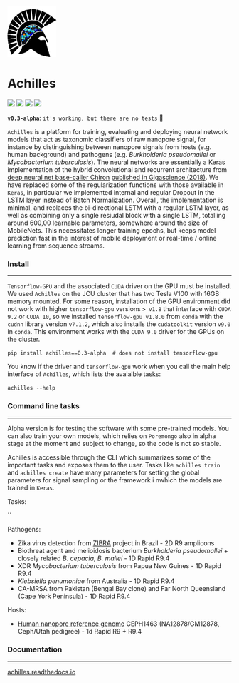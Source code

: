 <p align="left"><img src="logo/logo.png" height="115" width="110"></img></p>

# Achilles

![](https://img.shields.io/badge/tf--gpu-1.8-blue.svg)
![](https://img.shields.io/badge/keras-2.2.0-blue.svg)
![](https://img.shields.io/badge/docs-latest-green.svg)
![](https://img.shields.io/badge/lifecycle-experimental-orange.svg)

 **`v0.3-alpha`**: `it's working, but there are no tests` :bug: 

`Achilles` is a platform for training, evaluating and deploying neural network models that act as taxonomic classifiers of raw nanopore signal, for instance by distinguishing between nanopore signals from hosts (e.g. human background) and pathogens (e.g. *Burkholderia pseudomallei* or *Mycobacterium tuberculosis*). The neural networks are essentially a Keras implementation of the hybrid convolutional and recurrent architecture from [deep neural net base-caller Chiron](https://github.com/haotianteng/Chiron) [published in Gigascience (2018)](https://academic.oup.com/gigascience/article/7/5/giy037/4966989). We have replaced some of the regularization functions with those available in `Keras`, in particular we implemented internal and regular Dropout in the LSTM layer instead of Batch Normalization. Overall, the implementation is minimal, and replaces the bi-directional LSTM with a regular LSTM layer, as well as combining only a single resiudal block with a single LSTM, totalling around 600,00 learnable parameters, somewhere around the size of MobileNets. This necessitates longer training epochs, but keeps model prediction fast in the interest of mobile deployment or real-time / online learning from sequence streams.

### Install
---

`Tensorflow-GPU` and the associated `CUDA` driver on the GPU must be installed. We used `Achilles` on the JCU cluster that has two Tesla V100 with 16GB memory mounted. For some reason, installation of the GPU environment did not work with higher `tensorflow-gpu` versions `> v1.8` that interface with `CUDA 9.2` or `CUDA 10`, so we installed `tensorflow-gpu v1.8.0` from `conda` with the `cudnn` library version `v7.1.2`, which also installs the `cudatoolkit` version `v9.0` in `conda`. This environment works with the `CUDA 9.0` driver for the GPUs on the cluster. 

```
pip install achilles==0.3-alpha  # does not install tensorflow-gpu
```

You know if the driver and `tensorflow-gpu` work when you call the main help interface of `Achilles`, which lists the avaialble tasks:

```
achilles --help
```

### Command line tasks
---

Alpha version is for testing the software with some pre-trained models. You can also train your own models, which relies on `Poremongo` also in alpha stage at the moment and subject to change, so the code is not so stable. 

Achilles is accessible through the CLI which summarizes some of the important tasks and exposes them to the user. Tasks like `achilles train` and `achilles create` have many parameters for setting the global parameters for signal sampling or the framework i nwhich the models are trained in `Keras`. 

Tasks:

``


Pathogens:

* Zika virus detection from [ZIBRA](http://www.zibraproject.org/data/) project in Brazil - 2D R9 amplicons
* Biothreat agent and melioidosis bacterium *Burkholderia pseudomallei* + closely related *B. cepacia*, *B. mallei* - 1D Rapid R9.4
* XDR *Mycobacterium tuberculosis* from Papua New Guines - 1D Rapid R9.4
* *Klebsiella penumoniae* from Australia - 1D Rapid R9.4
* CA-MRSA from Pakistan (Bengal Bay clone) and Far North Queensland (Cape York Peninsula) - 1D Rapid R9.4

Hosts:

* [Human nanopore reference genome](https://github.com/nanopore-wgs-consortium/NA12878/blob/master/Genome.md) CEPH1463 (NA12878/GM12878, Ceph/Utah pedigree) - 1d Rapid R9 + R9.4

### Documentation
---

[achilles.readthedocs.io](https://achilles.readthedocs.io)
